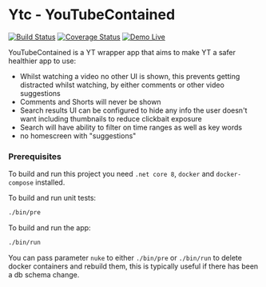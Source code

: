 Ytc - YouTubeContained
======================
[![Build Status](https://github.com/0xor1/ytc/actions/workflows/build.yml/badge.svg)](https://github.com/0xor1/ytc/actions/workflows/build.yml)
[![Coverage Status](https://coveralls.io/repos/github/0xor1/ytc/badge.svg)](https://coveralls.io/github/0xor1/ytc)
[![Demo Live](https://img.shields.io/badge/demo-live-4ec820)](https://ytc.dans-demos.com)

YouTubeContained is a YT wrapper app that aims to make YT a safer healthier app to use:

* Whilst watching a video no other UI is shown, this prevents getting distracted whilst watching, by either comments or other video suggestions
* Comments and Shorts will never be shown
* Search results UI can be configured to hide any info the user doesn't want including thumbnails to reduce clickbait exposure
* Search will have ability to filter on time ranges as well as key words
* no homescreen with "suggestions"

### Prerequisites

To build and run this project you need `.net core 8`, `docker` and `docker-compose` installed.

To build and run unit tests:
```bash
./bin/pre
```
To build and run the app:
```bash
./bin/run
```
You can pass parameter `nuke` to either `./bin/pre` or `./bin/run` to delete
docker containers and rebuild them, this is typically useful if there has been a db schema change.